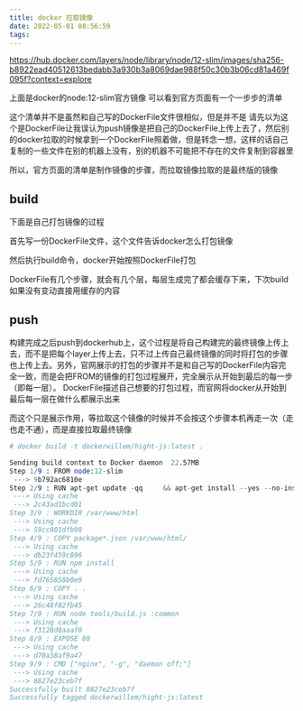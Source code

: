 ```yaml
---
title: docker 拉取镜像
date: 2022-05-01 08:56:59
tags:
---
```


https://hub.docker.com/layers/node/library/node/12-slim/images/sha256-b8922ead40512613bedabb3a930b3a8069dae988f50c30b3b06cd81a469f095f?context=explore

上面是docker的node:12-slim官方镜像
可以看到官方页面有一个一步步的清单

这个清单并不是虽然和自己写的DockerFile文件很相似，但是并不是
请先以为这个是DockerFile让我误认为push镜像是把自己的DockerFile上传上去了，然后别的docker拉取的时候拿到一个DockerFile照着做，但是转念一想，这样的话自己复制的一些文件在别的机器上没有，别的机器不可能把不存在的文件复制到容器里

所以，官方页面的清单是制作镜像的步骤，而拉取镜像拉取的是最终版的镜像

## build

下面是自己打包镜像的过程

首先写一份DockerFile文件，这个文件告诉docker怎么打包镜像

然后执行build命令，docker开始按照DockerFile打包

DockerFile有几个步骤，就会有几个层，每层生成完了都会缓存下来，下次build如果没有变动直接用缓存的内容

## push

构建完成之后push到dockerhub上，这个过程是将自己构建完的最终镜像上传上去，而不是把每个layer上传上去，只不过上传自己最终镜像的同时将打包的步骤也上传上去。另外，官网展示的打包的步骤并不是和自己写的DockerFile内容完全一致，而是会把FROM的镜像的打包过程展开，完全展示从开始到最后的每一步（即每一层）。
DockerFile描述自己想要的打包过程，而官网将docker从开始到最后每一层在做什么都展示出来

而这个只是展示作用，等拉取这个镜像的时候并不会按这个步骤本机再走一次（走也走不通），而是直接拉取最终镜像

```s
# docker build -t dockerwillem/hight-js:latest .

Sending build context to Docker daemon  22.57MB
Step 1/9 : FROM node:12-slim
 ---> 9b792ac6810e
Step 2/9 : RUN apt-get update -qq     && apt-get install --yes --no-install-recommends         nginx git     && rm -rf /var/lib/apt/lists/*
 ---> Using cache
 ---> 2c43ad1bcd01
Step 3/9 : WORKDIR /var/www/html
 ---> Using cache
 ---> 59cc801dfb98
Step 4/9 : COPY package*.json /var/www/html/
 ---> Using cache
 ---> db23f459c896
Step 5/9 : RUN npm install
 ---> Using cache
 ---> fd765858b0e9
Step 6/9 : COPY . .
 ---> Using cache
 ---> 26c48f02fb45
Step 7/9 : RUN node tools/build.js :common
 ---> Using cache
 ---> f3128d8aaaf0
Step 8/9 : EXPOSE 80
 ---> Using cache
 ---> d70a38af9a47
Step 9/9 : CMD ["nginx", "-g", "daemon off;"]
 ---> Using cache
 ---> 8827e23ceb7f
Successfully built 8827e23ceb7f
Successfully tagged dockerwillem/hight-js:latest
```
